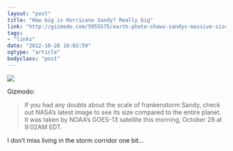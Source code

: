 ```yaml
---
layout: "post"
title: "How big is Hurricane Sandy? Really big"
link: "http://gizmodo.com/5955575/earth-photo-shows-sandys-massive-size"
tags: 
- "links"
date: "2012-10-28 16:03:59"
ogtype: "article"
bodyclass: "post"
---
```


![](http://cdn.rogerstringer.com/media/sandystorm.jpg)

Gizmodo:

> If you had any doubts about the scale of frankenstorm Sandy, check out NASA’s latest image to see its size compared to the entire planet. It was taken by NOAA’s GOES-13 satellite this morning, October 28 at 9:02AM EDT.

I don’t miss living in the storm corridor one bit…